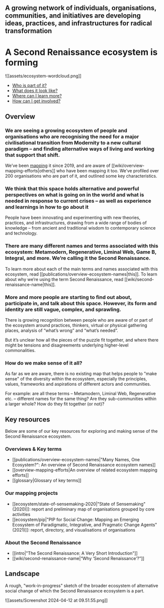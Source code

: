 
## A growing network of individuals, organisations, communities, and initiatives are developing ideas, practices, and infrastructures for radical transformation 

# A Second Renaissance ecosystem is forming

![[assets/ecosystem-wordcloud.png]]

- [Who is part of it?](https://secondrenaissance.net/ecosystem/pip-2021)
- [What does it look like?](#landscape)
- [Where can I learn more?](#resources)
- [How can I get involved?](https://lifeitself.org/get-involved)

## Overview

### We are seeing a growing ecosystem of people and organisations who are recognising the need for a major civilisational transition from Modernity to a new cultural paradigm – and finding alternative ways of living and working that support that shift.
  
We’ve been [mapping](#mapping) it since 2019, and are aware of [[wiki/overview-mapping-efforts|others]] who have been mapping it too. We’ve profiled over 200 organisations who are part of it, and outlined some key characteristics.

### We think that this space holds alternative and powerful perspectives on what is going on in the world and what is needed in response to current crises – as well as experience and learnings in how to go about it

People have been innovating and experimenting with new theories, practices, and infrastructures, drawing from a wide range of bodies of knowledge – from ancient and traditional wisdom to contemporary science and technology. 
  
### There are many different names and terms associated with this ecosystem: Metamodern, Regenerative, Liminal Web, Game B, Integral, and more. We’re calling it the Second Renaissance. 

To learn more about each of the main terms and names associated with this ecosystem, read [[publications/overview-ecosystem-names|this]]. To learn about why we’re using the term Second Renaissance, read [[wiki/second-renaissance-name|this]]. 
  
### More and more people are starting to find out about, participate in, and talk about this space. However, its form and identity are still vague, complex, and sprawling.

There is growing recognition between people who are aware of or part of the ecosystem around practices, thinkers, virtual or physical gathering places, analysis of “what’s wrong” and “what’s needed”. 

But it’s unclear how all the pieces of the puzzle fit together, and where there might be tensions and disagreements underlying higher-level commonalities. 

### How do we make sense of it all?

As far as we are aware, there is no existing map that helps people to "make sense" of the diversity within the ecosystem, especially the principles, values, frameworks and aspirations of different actors and communities.

For example: are all these terms – Metamodern, Liminal Web, Regenerative etc. – different names for the same thing? Are they sub-communities within a larger whole? How do they fit together (or not)?
<a id = "resources"></a>
## Key resources

Below are some of our key resources for exploring and making sense of the Second Renaissance ecosystem.

### Overviews & Key terms

- [[publications/overview-ecosystem-names|"Many Names, One Ecosystem?": An overview of Second Renaissance ecosystem names]]
- [[overview-mapping-efforts|An overview of related ecosystem mapping efforts]]
- [[glossary|Glossary of key terms]]
<a id = "mapping"></a>
### Our mapping projects

- [[ecosystem/state-of-sensemaking-2020|"State of Sensemaking" (2020)]]: report and preliminary map of organisations grouped by core activities 
- [[ecosystem/pip|"PIP for Social Change: Mapping an Emerging Ecosystem of Paradigmatic, Integrative, and Pragmatic Change Agents" (2021)]]: report, directory, and visualisations of organisations

### About the Second Renaissance

- [[intro|"The Second Renaissance: A Very Short Introduction"]]
- [[wiki/second-renaissance-name|“Why ‘Second Renaissance’?”]] 

## Landscape

A rough, "work-in-progress" sketch of the broader ecosystem of alternative social change of which the Second Renaissance ecosystem is a part.

![[assets/Screenshot 2024-04-12 at 09.51.55.png]]